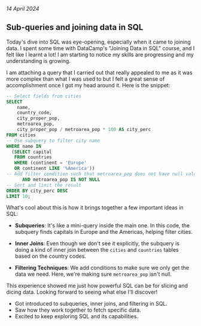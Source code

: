 *14 April 2024*
## Sub-queries and joining data in SQL

Today's dive into SQL was eye-opening, especially when it came to joining data. I spent some time with DataCamp's "Joining Data in SQL" course, and  I felt like I learnt a lot! I am starting to notice my skills are progressing and my understanding is growing.

I am attaching a query that I carried out that really appealed to me as it was more complex than what I was used to but I felt a great sense of accomplishment once I got my head around it. Here is the snippet:

```sql
-- Select fields from cities
SELECT 
	name, 
    country_code, 
    city_proper_pop, 
    metroarea_pop,
    city_proper_pop / metroarea_pop * 100 AS city_perc
FROM cities
-- Use subquery to filter city name
WHERE name IN
  (SELECT capital
   FROM countries
   WHERE (continent = 'Europe'
   OR continent LIKE '%America'))
-- Add filter condition such that metroarea_pop does not have null values
	  AND metroarea_pop IS NOT NULL
-- Sort and limit the result
ORDER BY city_perc DESC
LIMIT 10;
```

What's cool about this is how it brings together a few important ideas in SQL:

- **Subqueries**: It's like a mini-query inside the main one. In this code, the subquery finds capitals in Europe and the Americas, helping filter cities.

- **Inner Joins**: Even though we don't see it explicitly, the subquery is doing a kind of inner join between the `cities` and `countries` tables based on the country codes.

- **Filtering Techniques**: We add conditions to make sure we only get the data we need. Here, we're making sure `metroarea_pop` isn't null.

This experience showed me just how powerful SQL can be for slicing and dicing data. Looking forward to seeing what else I'll discover!

- Got introduced to subqueries, inner joins, and filtering in SQL.
- Saw how they work together to fetch specific data.
- Excited to keep exploring SQL and its capabilities.


